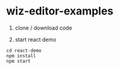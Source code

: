 # wiz-editor-examples


1. clone / download code

2. start react demo

```
cd react-demo
npm install
npm start
```
